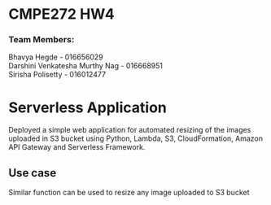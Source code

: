 

# CMPE272 HW4
### Team Members:
Bhavya Hegde - 016656029\
Darshini Venkatesha Murthy Nag - 016668951\
Sirisha Polisetty - 016012477


# Serverless Application
Deployed a simple web application for automated resizing of the images uploaded in S3 bucket using Python, Lambda, S3, CloudFormation, Amazon API Gateway and Serverless Framework.

## Use case
Similar function can be used to resize any image uploaded to S3 bucket
